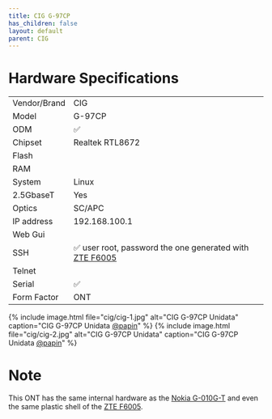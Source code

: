 ```yaml
---
title: CIG G-97CP 
has_children: false
layout: default
parent: CIG
---
```


# Hardware Specifications

|                  |                  |
| ---------------- | ---------------- |
| Vendor/Brand     | CIG              |
| Model            | G-97CP           |
| ODM              | ✅               |
| Chipset          | Realtek RTL8672 |
| Flash            |                  |
| RAM              |                  |
| System           | Linux            |
| 2.5GbaseT        | Yes              |
| Optics           | SC/APC           |
| IP address       | 192.168.100.1      |
| Web Gui          |                  |
| SSH              |✅ user root, password the one generated with [ZTE F6005](/ont-zte-f6005)                 |
| Telnet           |                  |
| Serial           |✅                 |
| Form Factor      | ONT              |
 
{% include image.html file="cig/cig-1.jpg" alt="CIG G-97CP Unidata" caption="CIG G-97CP Unidata <a href='https://forum.fibra.click/u/papin'>@papin</a>" %}
{% include image.html file="cig/cig-2.jpg" alt="CIG G-97CP Unidata" caption="CIG G-97CP Unidata <a href='https://forum.fibra.click/u/papin'>@papin</a>" %}

# Note

This ONT has the same internal hardware as the [Nokia G-010G-T](/ont-nokia-g-010g-t) and even the same plastic shell of the [ZTE F6005](/ont-zte-f6005).




